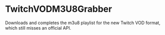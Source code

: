 # TwitchVODM3U8Grabber
Downloads and completes the m3u8 playlist for the new Twitch VOD format, which still misses an official API.
